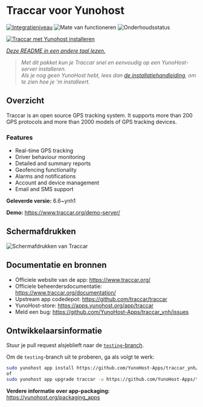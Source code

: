 <!--
NB: Deze README is automatisch gegenereerd door <https://github.com/YunoHost/apps/tree/master/tools/readme_generator>
Hij mag NIET handmatig aangepast worden.
-->

# Traccar voor Yunohost

[![Integratieniveau](https://apps.yunohost.org/badge/integration/traccar)](https://ci-apps.yunohost.org/ci/apps/traccar/)
![Mate van functioneren](https://apps.yunohost.org/badge/state/traccar)
![Onderhoudsstatus](https://apps.yunohost.org/badge/maintained/traccar)

[![Traccar met Yunohost installeren](https://install-app.yunohost.org/install-with-yunohost.svg)](https://install-app.yunohost.org/?app=traccar)

*[Deze README in een andere taal lezen.](./ALL_README.md)*

> *Met dit pakket kun je Traccar snel en eenvoudig op een YunoHost-server installeren.*  
> *Als je nog geen YunoHost hebt, lees dan [de installatiehandleiding](https://yunohost.org/install), om te zien hoe je 'm installeert.*

## Overzicht

Traccar is an open source GPS tracking system. It supports more than 200 GPS protocols and more than 2000 models of GPS tracking devices.

### Features

- Real-time GPS tracking
- Driver behaviour monitoring
- Detailed and summary reports
- Geofencing functionality
- Alarms and notifications
- Account and device management
- Email and SMS support


**Geleverde versie:** 6.6~ynh1

**Demo:** <https://www.traccar.org/demo-server/>

## Schermafdrukken

![Schermafdrukken van Traccar](./doc/screenshots/screenshot.png)

## Documentatie en bronnen

- Officiele website van de app: <https://www.traccar.org/>
- Officiele beheerdersdocumentatie: <https://www.traccar.org/documentation/>
- Upstream app codedepot: <https://github.com/traccar/traccar>
- YunoHost-store: <https://apps.yunohost.org/app/traccar>
- Meld een bug: <https://github.com/YunoHost-Apps/traccar_ynh/issues>

## Ontwikkelaarsinformatie

Stuur je pull request alsjeblieft naar de [`testing`-branch](https://github.com/YunoHost-Apps/traccar_ynh/tree/testing).

Om de `testing`-branch uit te proberen, ga als volgt te werk:

```bash
sudo yunohost app install https://github.com/YunoHost-Apps/traccar_ynh/tree/testing --debug
of
sudo yunohost app upgrade traccar -u https://github.com/YunoHost-Apps/traccar_ynh/tree/testing --debug
```

**Verdere informatie over app-packaging:** <https://yunohost.org/packaging_apps>
